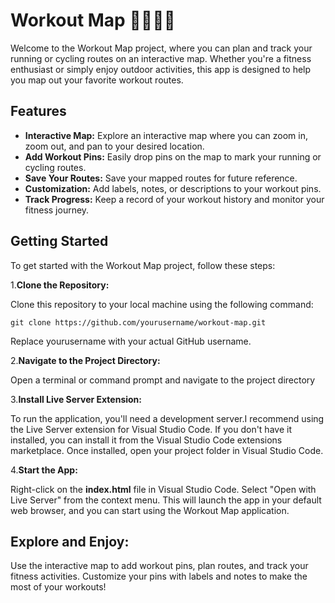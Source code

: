 # Workout Map 🏃‍♀️🚴‍♂️

Welcome to the Workout Map project, where you can plan and track your running or cycling routes on an interactive map. Whether you're a fitness enthusiast or simply enjoy outdoor activities, this app is designed to help you map out your favorite workout routes.

## Features

- **Interactive Map:** Explore an interactive map where you can zoom in, zoom out, and pan to your desired location.
- **Add Workout Pins:** Easily drop pins on the map to mark your running or cycling routes.
- **Save Your Routes:** Save your mapped routes for future reference.
- **Customization:** Add labels, notes, or descriptions to your workout pins.
- **Track Progress:** Keep a record of your workout history and monitor your fitness journey.

## Getting Started
To get started with the Workout Map project, follow these steps:


1.**Clone the Repository:**

Clone this repository to your local machine using the following command:
```
git clone https://github.com/yourusername/workout-map.git
```

Replace yourusername with your actual GitHub username.

2.**Navigate to the Project Directory:**

Open a terminal or command prompt and navigate to the project directory

3.**Install Live Server Extension:**

To run the application, you'll need a development server.I recommend using the Live Server extension for Visual Studio Code.
If you don't have it installed, you can install it from the Visual Studio Code extensions marketplace.
Once installed, open your project folder in Visual Studio Code.

4.**Start the App:**

Right-click on the **index.html** file in Visual Studio Code.
Select "Open with Live Server" from the context menu.
This will launch the app in your default web browser, and you can start using the Workout Map application.

## Explore and Enjoy:

Use the interactive map to add workout pins, plan routes, and track your fitness activities. Customize your pins with labels and notes to make the most of your workouts!